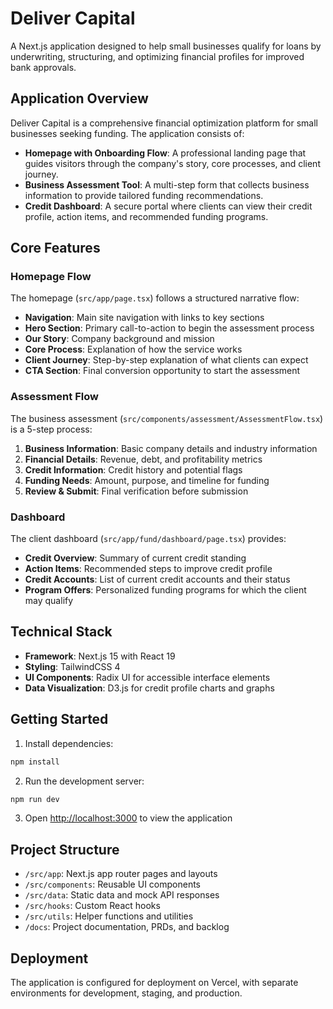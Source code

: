 # Deliver Capital

A Next.js application designed to help small businesses qualify for loans by underwriting, structuring, and optimizing financial profiles for improved bank approvals.

## Application Overview

Deliver Capital is a comprehensive financial optimization platform for small businesses seeking funding. The application consists of:

- **Homepage with Onboarding Flow**: A professional landing page that guides visitors through the company's story, core processes, and client journey.
- **Business Assessment Tool**: A multi-step form that collects business information to provide tailored funding recommendations.
- **Credit Dashboard**: A secure portal where clients can view their credit profile, action items, and recommended funding programs.

## Core Features

### Homepage Flow
The homepage (`src/app/page.tsx`) follows a structured narrative flow:
- **Navigation**: Main site navigation with links to key sections
- **Hero Section**: Primary call-to-action to begin the assessment process
- **Our Story**: Company background and mission
- **Core Process**: Explanation of how the service works
- **Client Journey**: Step-by-step explanation of what clients can expect
- **CTA Section**: Final conversion opportunity to start the assessment

### Assessment Flow
The business assessment (`src/components/assessment/AssessmentFlow.tsx`) is a 5-step process:
1. **Business Information**: Basic company details and industry information
2. **Financial Details**: Revenue, debt, and profitability metrics
3. **Credit Information**: Credit history and potential flags
4. **Funding Needs**: Amount, purpose, and timeline for funding
5. **Review & Submit**: Final verification before submission

### Dashboard
The client dashboard (`src/app/fund/dashboard/page.tsx`) provides:
- **Credit Overview**: Summary of current credit standing
- **Action Items**: Recommended steps to improve credit profile
- **Credit Accounts**: List of current credit accounts and their status
- **Program Offers**: Personalized funding programs for which the client may qualify

## Technical Stack

- **Framework**: Next.js 15 with React 19
- **Styling**: TailwindCSS 4
- **UI Components**: Radix UI for accessible interface elements
- **Data Visualization**: D3.js for credit profile charts and graphs

## Getting Started

1. Install dependencies:
```bash
npm install
```

2. Run the development server:
```bash
npm run dev
```

3. Open [http://localhost:3000](http://localhost:3000) to view the application

## Project Structure

- `/src/app`: Next.js app router pages and layouts
- `/src/components`: Reusable UI components
- `/src/data`: Static data and mock API responses
- `/src/hooks`: Custom React hooks
- `/src/utils`: Helper functions and utilities
- `/docs`: Project documentation, PRDs, and backlog

## Deployment

The application is configured for deployment on Vercel, with separate environments for development, staging, and production.
